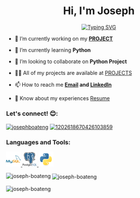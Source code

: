 <h1 align="center">Hi, I'm Joseph</h1>

<p align="center">
  <a href="https://git.io/typing-svg">
    <img src="https://readme-typing-svg.herokuapp.com?font=Fira+Code&size=28&duration=6000&pause=200&color=35B7F1&width=550&height=45&lines=I'm+a+Data+Analyst+;+IT+Enthusiast+;" alt="Typing SVG">
  </a>
</p>


- 🔭 I’m currently working on my **[PROJECT](https://github.com/Joseph-Boateng/DATA-ANALYTICS-PROJECTS)**

- 🌱 I’m currently learning **Python**

- 👯 I’m looking to collaborate on **Python Project**

- 👨‍💻 All of my projects are available at [PROJECTS](https://github.com/Joseph-Boateng/DATA-ANALYTICS-PROJECTS)

- 📫 How to reach me **[Email](mailto:ajenimboateng221@gmail.com) and [LinkedIn](https://linkedin.com/in/josephboateng)**

- 📄 Know about my experiences [Resume](https://rb.gy/kzxip9)

<h3 align="left">Let's connect! 😊:</h3>
<p align="left">
<a href="https://linkedin.com/in/josephboateng" target="blank"><img align="center" src="https://raw.githubusercontent.com/rahuldkjain/github-profile-readme-generator/master/src/images/icons/Social/linked-in-alt.svg" alt="josephboateng" height="30" width="40" /></a>
<a href="https://discord.gg/1202618670426103859" target="blank"><img align="center" src="https://raw.githubusercontent.com/rahuldkjain/github-profile-readme-generator/master/src/images/icons/Social/discord.svg" alt="1202618670426103859" height="30" width="40" /></a>
</p>

<h3 align="left">Languages and Tools:</h3>
<p align="left"> <a href="https://www.mysql.com/" target="_blank" rel="noreferrer"> <img src="https://raw.githubusercontent.com/devicons/devicon/master/icons/mysql/mysql-original-wordmark.svg" alt="mysql" width="40" height="40"/> </a> <a href="https://www.postgresql.org" target="_blank" rel="noreferrer"> <img src="https://raw.githubusercontent.com/devicons/devicon/master/icons/postgresql/postgresql-original-wordmark.svg" alt="postgresql" width="40" height="40"/> </a> <a href="https://www.python.org" target="_blank" rel="noreferrer"> <img src="https://raw.githubusercontent.com/devicons/devicon/master/icons/python/python-original.svg" alt="python" width="40" height="40"/> </a> </p>
<p><img align="left" src="https://github-readme-stats.vercel.app/api/top-langs?username=joseph-boateng&show_icons=true&locale=en&layout=compact" alt="joseph-boateng" /></p>

<p>&nbsp;<img align="center" src="https://github-readme-stats.vercel.app/api?username=joseph-boateng&show_icons=true&locale=en" alt="joseph-boateng" /></p>

<p><img align="center" src="https://github-readme-streak-stats.herokuapp.com/?user=joseph-boateng&" alt="joseph-boateng" /></p>
